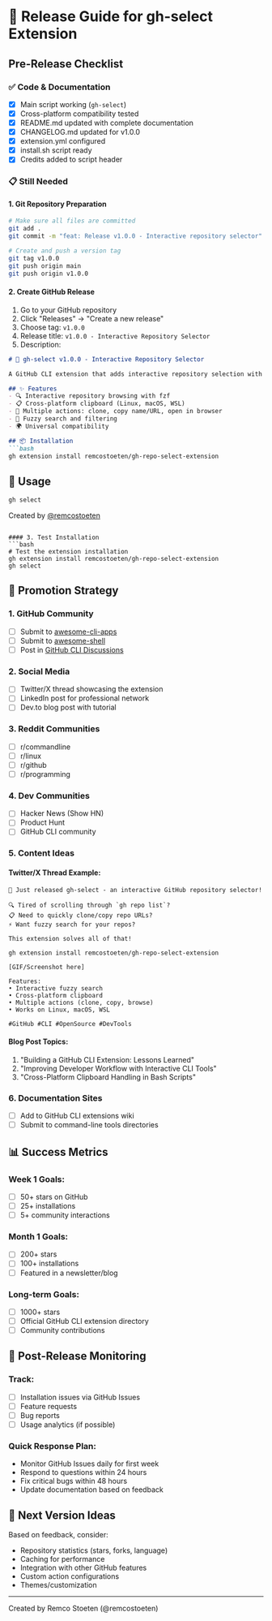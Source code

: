 # 🚀 Release Guide for gh-select Extension

## Pre-Release Checklist

### ✅ Code & Documentation
- [x] Main script working (`gh-select`)
- [x] Cross-platform compatibility tested
- [x] README.md updated with complete documentation
- [x] CHANGELOG.md updated for v1.0.0
- [x] extension.yml configured
- [x] install.sh script ready
- [x] Credits added to script header

### 📋 Still Needed

#### 1. Git Repository Preparation
```bash
# Make sure all files are committed
git add .
git commit -m "feat: Release v1.0.0 - Interactive repository selector"

# Create and push a version tag
git tag v1.0.0
git push origin main
git push origin v1.0.0
```

#### 2. Create GitHub Release
1. Go to your GitHub repository
2. Click "Releases" → "Create a new release"
3. Choose tag: `v1.0.0`
4. Release title: `v1.0.0 - Interactive Repository Selector`
5. Description:
```markdown
# 🎉 gh-select v1.0.0 - Interactive Repository Selector

A GitHub CLI extension that adds interactive repository selection with fuzzy search, cross-platform clipboard support, and multiple actions.

## ✨ Features
- 🔍 Interactive repository browsing with fzf
- 📋 Cross-platform clipboard (Linux, macOS, WSL)
- 🚀 Multiple actions: clone, copy name/URL, open in browser
- 🎯 Fuzzy search and filtering
- 🌍 Universal compatibility

## 📦 Installation
```bash
gh extension install remcostoeten/gh-repo-select-extension
```

## 🚀 Usage
```bash
gh select
```

Created by [@remcostoeten](https://github.com/remcostoeten)
```

#### 3. Test Installation
```bash
# Test the extension installation
gh extension install remcostoeten/gh-repo-select-extension
gh select
```

## 🌟 Promotion Strategy

### 1. GitHub Community
- [ ] Submit to [awesome-cli-apps](https://github.com/agarrharr/awesome-cli-apps)
- [ ] Submit to [awesome-shell](https://github.com/alebcay/awesome-shell)
- [ ] Post in [GitHub CLI Discussions](https://github.com/cli/cli/discussions)

### 2. Social Media
- [ ] Twitter/X thread showcasing the extension
- [ ] LinkedIn post for professional network
- [ ] Dev.to blog post with tutorial

### 3. Reddit Communities
- [ ] r/commandline
- [ ] r/linux
- [ ] r/github
- [ ] r/programming

### 4. Dev Communities
- [ ] Hacker News (Show HN)
- [ ] Product Hunt
- [ ] GitHub CLI community

### 5. Content Ideas

#### Twitter/X Thread Example:
```
🧵 Just released gh-select - an interactive GitHub repository selector! 

🔍 Tired of scrolling through `gh repo list`? 
📋 Need to quickly clone/copy repo URLs?
⚡ Want fuzzy search for your repos?

This extension solves all of that! 

gh extension install remcostoeten/gh-repo-select-extension

[GIF/Screenshot here]

Features:
• Interactive fuzzy search
• Cross-platform clipboard
• Multiple actions (clone, copy, browse)
• Works on Linux, macOS, WSL

#GitHub #CLI #OpenSource #DevTools
```

#### Blog Post Topics:
1. "Building a GitHub CLI Extension: Lessons Learned"
2. "Improving Developer Workflow with Interactive CLI Tools"
3. "Cross-Platform Clipboard Handling in Bash Scripts"

### 6. Documentation Sites
- [ ] Add to GitHub CLI extensions wiki
- [ ] Submit to command-line tools directories

## 📊 Success Metrics

### Week 1 Goals:
- [ ] 50+ stars on GitHub
- [ ] 25+ installations
- [ ] 5+ community interactions

### Month 1 Goals:
- [ ] 200+ stars
- [ ] 100+ installations  
- [ ] Featured in a newsletter/blog

### Long-term Goals:
- [ ] 1000+ stars
- [ ] Official GitHub CLI extension directory
- [ ] Community contributions

## 🐛 Post-Release Monitoring

### Track:
- [ ] Installation issues via GitHub Issues
- [ ] Feature requests
- [ ] Bug reports
- [ ] Usage analytics (if possible)

### Quick Response Plan:
- Monitor GitHub Issues daily for first week
- Respond to questions within 24 hours
- Fix critical bugs within 48 hours
- Update documentation based on feedback

## 🎯 Next Version Ideas

Based on feedback, consider:
- Repository statistics (stars, forks, language)
- Caching for performance
- Integration with other GitHub features
- Custom action configurations
- Themes/customization

---

Created by Remco Stoeten (@remcostoeten)
